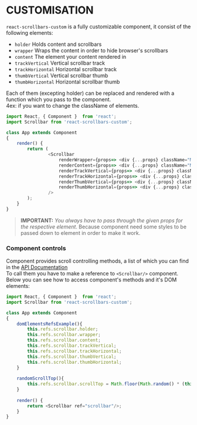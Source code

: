 # CUSTOMISATION
`react-scrollbars-custom` is a fully customizable component, it consist of the following elements:
* `holder` Holds content and scrollbars
* `wrapper` Wraps the content in order to hide browser's scrollbars
* `content` The element your content rendered in
* `trackVertical` Vertical scrollbar track
* `trackHorizontal` Horizontal scrollbar track
* `thumbVertical`  Vertical scrollbar thumb
* `thumbHorizontal` Horizontal scrollbar thumb

Each of them (excepting holder) can be replaced and rendered with a function which you pass to the component.  
4ex: if you want to change the className of elements.
```javascript
import React, { Component }  from 'react';
import Scrollbar from 'react-scrollbars-custom';

class App extends Component
{
    render() {
        return (
                <Scrollbar
                    renderWrapper={props=> <div {...props} className="MyAwesomeWrapper"/>}
                    renderContent={props=> <div {...props} className="MyAwesomeContent"/>}
                    renderTrackVertical={props=> <div {...props} className="MyAwesomeTrackVertical"/>}
                    renderTrackHorizontal={props=> <div {...props} className="MyAwesomeTrackHorizontal"/>}
                    renderThumbVertical={props=> <div {...props} className="MyAwesomeThumbVertical"/>}
                    renderThumbHorizontal={props=> <div {...props} className="MyAwesomeThumbHorizontal"/>}
                />
        );
    }
}
``` 
>**IMPORTANT:** _You always have to pass through the given props for the respective element_. Because component need some styles to be passed down to element in order to make it work.

### Component controls
Component provides scroll controlling methods, a list of which you can find in the [API Documentation](https://github.com/xobotyi/react-scrollbars-custom/tree/master/docs/API.md)  
To call them you have to make a reference to `<Scrollbar/>` component. Below you can see how to access component's methods and it's DOM elements:  
```javascript
import React, { Component }  from 'react';
import Scrollbar from 'react-scrollbars-custom';

class App extends Component
{
    domElementsRefsExample(){
        this.refs.scrollbar.holder;
        this.refs.scrollbar.wrapper;
        this.refs.scrollbar.content;
        this.refs.scrollbar.trackVertical;
        this.refs.scrollbar.trackHorizontal;
        this.refs.scrollbar.thumbVertical;
        this.refs.scrollbar.thumbHorizontal;
    }
    
    randomScrollTop(){
        this.refs.scrollbar.scrollTop = Math.floor(Math.random() * (this.refs.scrollbar.scrollHeight + 1));
    }
    
    render() {
        return <Scrollbar ref="scrollbar"/>;
    }
}
```
